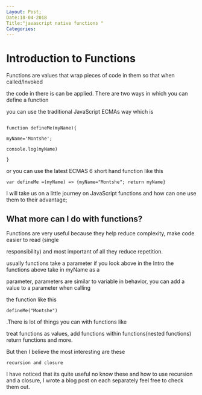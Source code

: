 ```yaml
---
Layout: Post;
Date:18-04-2018
Title:"javascript native functions "
Categories:
---
```


# Introduction to  Functions 
Functions are  values that wrap pieces of code in them so that when called/Invoked

the code in there is can be applied. There are two ways in which you can define a function 

you can use the traditional JavaScript ECMAs way which is 

```

function defineMe(myName){

myName='Montshe';

console.log(myName)

}

```

or you can use the latest ECMAS 6 short hand function like this

```
var defineMe =(myName) => {myName="Montshe"; return myName}

```

I will take us on a little journey on JavaScript functions and how can one use them to their advantage;

## What more can I do with functions?

Functions are very  useful because they help reduce complexity, make code easier to read (single 

responsibility) and most important of all they reduce repetition.

usually functions take a parameter if you look above in the Intro the functions above take in myName as a 

parameter, parameters are similar to variable in behavior, you can add a value to a parameter when calling 

the function like this 

```
defineMe("Montshe")
```
.There is  lot of things you can with functions like 

treat functions as values, add functions within functions(nested functions) return functions and more.

But then I believe the most interesting are these 


```
recursion and closure

```

I have noticed that its quite useful no know these and how to use recursion and a closure, I wrote a blog post on 
each separately feel free to check them out.
